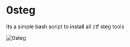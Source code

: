 # 0steg
Its a simple bash script to install all ctf steg tools 

![0steg](https://user-images.githubusercontent.com/99254936/153910877-91cf86c7-e0b4-4c49-9d7a-f3cd0f849947.png)


